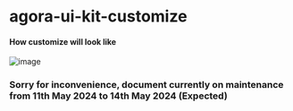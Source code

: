 # agora-ui-kit-customize

#### How customize will look like

![image](https://github.com/mayurmewada/agora-ui-kit-customize/assets/84275081/3392cbce-beca-4010-923b-ca3a2ca014d1)



### Sorry for inconvenience, document currently on maintenance from 11th May 2024 to 14th May 2024 (Expected)

